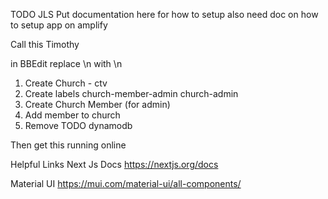TODO JLS
Put documentation here for how to setup
also need doc on how to setup app on amplify

Call this Timothy

in BBEdit replace \\n with \n

1. Create Church - ctv
2. Create labels church-member-admin  church-admin
3. Create Church Member (for admin)
4. Add member to church
5. Remove TODO dynamodb

Then get this running online

Helpful Links
Next Js Docs
https://nextjs.org/docs

Material UI
https://mui.com/material-ui/all-components/